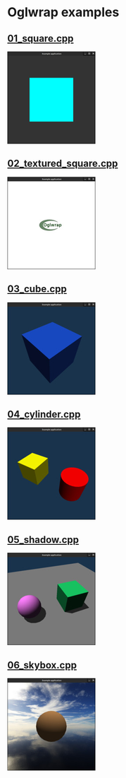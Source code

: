Oglwrap examples
================

[01_square.cpp](src/cpp/01_square.cpp)
--------------------------------------

![01_square](screenshots/01_square.jpg)

[02_textured_square.cpp](src/cpp/02_textured_square.cpp)
--------------------------------------

![02_textured_square](screenshots/02_textured_square.jpg)

[03_cube.cpp](src/cpp/03_cube.cpp)
--------------------------------------

![03_cube](screenshots/03_cube.jpg)

[04_cylinder.cpp](src/cpp/04_cylinder.cpp)
--------------------------------------

![04_cylinder](screenshots/04_cylinder.jpg)

[05_shadow.cpp](src/cpp/05_shadow.cpp)
--------------------------------------

![05_shadow](screenshots/05_shadow.jpg)

[06_skybox.cpp](src/cpp/06_skybox.cpp)
--------------------------------------

![06_skybox](screenshots/06_skybox.jpg)
